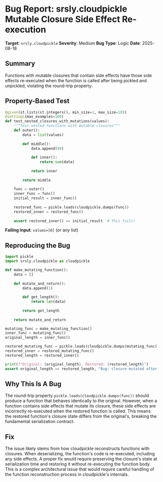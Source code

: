 # Bug Report: srsly.cloudpickle Mutable Closure Side Effect Re-execution

**Target**: `srsly.cloudpickle`
**Severity**: Medium
**Bug Type**: Logic
**Date**: 2025-08-18

## Summary

Functions with mutable closures that contain side effects have those side effects re-executed when the function is called after being pickled and unpickled, violating the round-trip property.

## Property-Based Test

```python
@given(st.lists(st.integers(), min_size=1, max_size=10))
@settings(max_examples=100)
def test_nested_closures_with_mutations(values):
    """Test nested functions with mutable closures"""
    def outer():
        data = list(values)
        
        def middle():
            data.append(99)
            
            def inner():
                return sum(data)
            
            return inner
        
        return middle
    
    func = outer()
    inner_func = func()
    initial_result = inner_func()
    
    restored_func = pickle.loads(cloudpickle.dumps(func))
    restored_inner = restored_func()
    
    assert restored_inner() == initial_result  # This fails!
```

**Failing input**: `values=[0]` (or any list)

## Reproducing the Bug

```python
import pickle
import srsly.cloudpickle as cloudpickle

def make_mutating_function():
    data = []
    
    def mutate_and_return():
        data.append(1)
        
        def get_length():
            return len(data)
        
        return get_length
    
    return mutate_and_return

mutating_func = make_mutating_function()
inner_func = mutating_func()
original_length = inner_func()

restored_mutating_func = pickle.loads(cloudpickle.dumps(mutating_func))
restored_inner = restored_mutating_func()
restored_length = restored_inner()

print(f"Original: {original_length}, Restored: {restored_length}")
assert original_length == restored_length, "Bug: closure mutated after unpickling"
```

## Why This Is A Bug

The round-trip property `pickle.loads(cloudpickle.dumps(func))` should produce a function that behaves identically to the original. However, when a function contains side effects that mutate its closure, these side effects are incorrectly re-executed when the restored function is called. This means the restored function's closure state differs from the original's, breaking the fundamental serialization contract.

## Fix

The issue likely stems from how cloudpickle reconstructs functions with closures. When deserializing, the function's code is re-executed, including any side effects. A proper fix would require preserving the closure's state at serialization time and restoring it without re-executing the function body. This is a complex architectural issue that would require careful handling of the function reconstruction process in cloudpickle's internals.